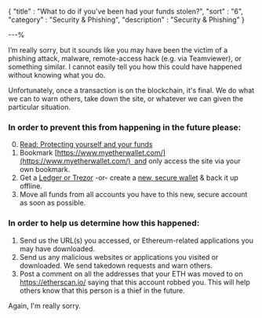 {
"title"       : "What to do if you've been had your funds stolen?",
"sort"        : "6",
"category"    : "Security & Phishing",
"description" : "Security & Phishing"
}

---%


I’m really sorry, but it sounds like you may have been the victim of a phishing attack, malware, remote-access hack (e.g. via Teamviewer), or something similar. I cannot easily tell you how this could have happened without knowing what you do.

Unfortunately, once a transaction is on the blockchain, it's final. We do what we can to warn others, take down the site, or whatever we can given the particular situation.

### In order to prevent this from happening in the future please:

0. [Read: Protecting yourself and your funds](https://myetherwallet.groovehq.com/knowledge_base/topics/protecting-yourself-and-your-funds)
1.  Bookmark [https://www.myetherwallet.com/](https://www.myetherwallet.com/)  and only access the site via your own bookmark.
3. Get a [Ledger or Trezor](https://myetherwallet.groovehq.com/knowledge_base/topics/hardware-wallet-recommends) -or- create a [new, secure wallet](https://myetherwallet.groovehq.com/knowledge_base/topics/how-do-i-create-a-new-wallet) & back it up offline.
4.  Move all funds from all accounts you have to this new, secure account as soon as possible.

### In order to help us determine how this happened:

1. Send us the URL(s) you accessed, or Ethereum-related applications you may have downloaded.
2. Send us any malicious websites or applications you visited or downloaded. We send takedown requests and warn others.
3. Post a comment on all the addresses that your ETH was moved to on https://etherscan.io/ saying that this account robbed you. This will help others know that this person is a thief in the future.

Again, I'm really sorry.
